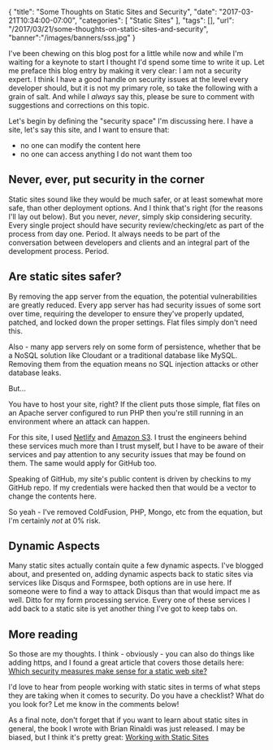 
{
	"title": "Some Thoughts on Static Sites and Security",
	"date": "2017-03-21T10:34:00-07:00",
	"categories": [
		"Static Sites"
	],
	"tags": [],
	"url": "/2017/03/21/some-thoughts-on-static-sites-and-security",
	"banner":"/images/banners/sss.jpg"
}

I've been chewing on this blog post for a little while now and while I'm waiting for a keynote to start I thought I'd spend some time to write it up. Let me preface this blog entry by making it very clear: I am not a security expert. I think I have a good handle on security issues at the level every developer should, but it is not my primary role, so take the following with a grain of salt. And while I *always* say this, please be sure to comment with suggestions and corrections on this topic.

Let's begin by defining the "security space" I'm discussing here. I have a site, let's say this site, and I want to ensure that:

* no one can modify the content here
* no one can access anything I do not want them too

Never, ever, put security in the corner
---

Static sites sound like they would be much safer, or at least somewhat more safe, than other deployment options. And I think that's right (for the reasons I'll lay out below). But you never, *never*, simply skip considering security. Every single project should have security review/checking/etc as part of the process from day one. Period. It always needs to be part of the conversation between developers and clients and an integral part of the development process. Period.

Are static sites safer?
---
By removing the app server from the equation, the potential vulnerabilities are greatly reduced. Every app server has had security issues of some sort over time, requiring the developer to ensure they've properly updated, patched, and locked down the proper settings. Flat files simply don't need this.

Also - many app servers rely on some form of persistence, whether that be a NoSQL solution like Cloudant or a traditional database like MySQL. Removing them from the equation means no SQL injection attacks or other database leaks.

But...

You have to host your site, right? If the client puts those simple, flat files on an Apache server configured to run PHP then you're still running in an environment where an attack can happen. 

For this site, I used [Netlify](https://www.netlify.com/) and [Amazon S3](https://aws.amazon.com/s3/). I trust the engineers behind these services much more than I trust myself, but I have to be aware of their services and pay attention to any security issues that may be found on them. The same would apply for GitHub too.  

Speaking of GitHub, my site's public content is driven by checkins to my GitHub repo. If my credentials were hacked then that would be a vector to change the contents here. 

So yeah - I've removed ColdFusion, PHP, Mongo, etc from the equation, but I'm certainly *not* at 0% risk. 

Dynamic Aspects
---

Many static sites actually contain quite a few dynamic aspects. I've blogged about, and presented on, adding dynamic aspects back to static sites via services like Disqus and Formspee, both options are in use here. If someone were to find a way to attack Disqus than that would impact me as well. Ditto for my form processing service. Every one of these services I add back to a static site is yet another thing I've got to keep tabs on.

More reading
---

So those are my thoughts. I think - obviously - you can also do things like adding https, and I found a great article that covers those details here: [Which security measures make sense for a static web site?](https://security.stackexchange.com/questions/142496/which-security-measures-make-sense-for-a-static-web-site)

I'd love to hear from people working with static sites in terms of what steps they are taking when it comes to security. Do you have a checklist? What do you look for? Let me know in the comments below!

As a final note, don't forget that if you want to learn about static sites in general, the book I wrote with Brian Rinaldi was just released. I may be biased, but I think it's pretty great: [Working with Static Sites](http://shop.oreilly.com/product/0636920051879.do)